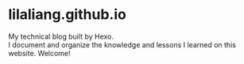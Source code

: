 # lilaliang.github.io
My technical blog built by Hexo.</br>
I document and organize the knowledge and lessons I learned on this website. Welcome!
